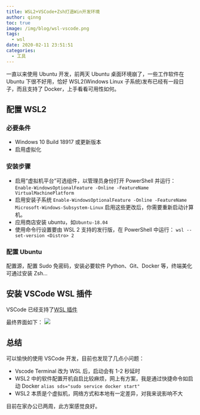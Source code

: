 ```yaml
---
title: WSL2+VSCode+Zsh打造Win开发环境
author: qinng
toc: true
image: /img/blog/wsl-vscode.png
tags:
  - wsl
date: 2020-02-11 23:51:51
categories:
  - 工具
---
```


一直以来使用 Ubuntu 开发，前两天 Ubuntu 桌面环境崩了，一些工作软件在 Ubuntu 下很不好用，恰好 WSL2(Windows Linux 子系统)发布已经有一段日子，而且支持了 Docker，上手看看可用性如何。

<!--more-->

## 配置 WSL2

### 必要条件

- Windows 10 Build 18917 或更新版本
- 启用虚拟化

### 安装步骤

- 启用“虚拟机平台”可选组件，以管理员身份打开 PowerShell 并运行：
  `Enable-WindowsOptionalFeature -Online -FeatureName VirtualMachinePlatform`
- 启用安装子系统
  `Enable-WindowsOptionalFeature -Online -FeatureName Microsoft-Windows-Subsystem-Linux`
  启用这些更改后，你需要重新启动计算机。
- 应用商店安装 ubuntu，如`Ubuntu-18.04`
- 使用命令行设置要由 WSL 2 支持的发行版，在 PowerShell 中运行：
  `wsl --set-version <Distro> 2`

### 配置 Ubuntu

配置源，配置 Sudo 免密码，安装必要软件 Python、Git、Docker 等，终端美化可通过安装 Zsh...

## 安装 VSCode WSL 插件

VSCode 已经支持了[WSL 插件](https://marketplace.visualstudio.com/items?itemName=ms-vscode-remote.remote-wsl)

最终界面如下：
![](/img/blog/wsl-vscode.png)

## 总结

可以愉快的使用 VSCode 开发，目前也发现了几点小问题：

- Vscode Terminal 改为 WSL 后，启动会有 1-2 秒延时
- WSL2 中的软件配置开机自启比较麻烦，网上有方案，我是通过快捷命令如启动 Docker `alias sds="sudo service docker start"`
- WSL2 本质是个虚拟机，网络方式和本地有一定差异，对我来说影响不大

目前在家办公已两周，此方案感觉良好。

